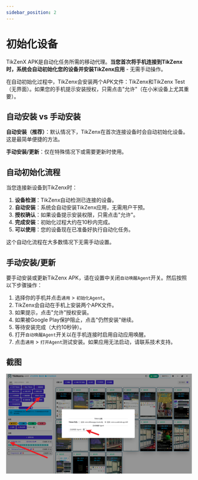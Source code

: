 ```yaml
---
sidebar_position: 2
---
```


# 初始化设备

TikZenX APK是自动化任务所需的移动代理。**当您首次将手机连接到TikZenx时，系统会自动初始化您的设备并安装TikZenx应用** - 无需手动操作。

在自动初始化过程中，TikZenx会安装两个APK文件：TikZenx和TikZenx Test（无界面）。如果您的手机提示安装授权，只需点击"允许"（在小米设备上尤其重要）。

## 自动安装 vs 手动安装

**自动安装（推荐）**：默认情况下，TikZenx在首次连接设备时会自动初始化设备。这是最简单便捷的方法。

**手动安装/更新**：仅在特殊情况下或需要更新时使用。

## 自动初始化流程

当您连接新设备到TikZenx时：

1. **设备检测**：TikZenx自动检测已连接的设备。
2. **自动安装**：系统会自动安装TikZenx应用，无需用户干预。
3. **授权确认**：如果设备提示安装权限，只需点击"允许"。
4. **完成安装**：初始化过程大约在10秒内完成。
5. **可以使用**：您的设备现在已准备好执行自动化任务。

这个自动化流程在大多数情况下无需手动设置。

## 手动安装/更新

要手动安装或更新TikZenx APK，请在设置中关闭`自动唤醒Agent`开关。然后按照以下步骤操作：

1. 选择你的手机并点击`通用` > `初始化Agent`。
2. TikZenx会自动在手机上安装两个APK文件。
3. 如果提示，点击"允许"授权安装。
4. 如果被Google Play保护阻止，点击"仍然安装"继续。
5. 等待安装完成（大约10秒钟）。
6. 打开`自动唤醒Agent`开关以在手机连接时启用自动应用唤醒。
7. 点击`通用` > `打开Agent`测试安装。如果应用无法启动，请联系技术支持。

## 截图

![初始化Agent](../img/init-agent.png)
